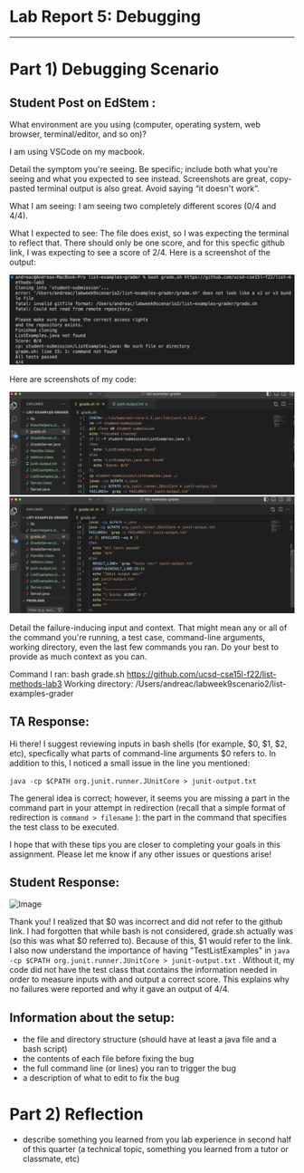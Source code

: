# **Lab Report 5:  Debugging**
---------
# Part 1) Debugging Scenario 

Student Post on EdStem : 
---------
What environment are you using (computer, operating system, web browser, terminal/editor, and so on)?

I am using VSCode on my macbook.

Detail the symptom you're seeing. Be specific; include both what you're seeing and what you expected to see instead. Screenshots are great, copy-pasted terminal output is also great. Avoid saying “it doesn't work”.

What I am seeing: I am seeing two completely different scores (0/4 and 4/4). 

What I expected to see: The file does exist, so I was expecting  the terminal to reflect that. There should only be one score, and for this specfic github link, I was expecting to see a score of 2/4. 
Here is a screenshot of the output:

![Image](Screen%20Shot%202023-06-03%20at%202.52.23%20PM.png)

Here are screenshots of my code: 

![Image](Screen%20Shot%202023-06-03%20at%202.53.42%20PM.png)
![Image](Screen%20Shot%202023-06-03%20at%202.53.51%20PM.png)

Detail the failure-inducing input and context. That might mean any or all of the command you're running, a test case, command-line arguments, working directory, even the last few commands you ran. Do your best to provide as much context as you can.

Command I ran: bash grade.sh https://github.com/ucsd-cse15l-f22/list-methods-lab3 
Working directory: /Users/andreac/labweek9scenario2/list-examples-grader 

TA Response:
---------
Hi there! I suggest reviewing inputs in bash shells (for example, $0, $1, $2, etc), specfically what parts of command-line arguments $0 refers to. 
In addition to this, I noticed a small issue in the line you mentioned:

```java -cp $CPATH org.junit.runner.JUnitCore > junit-output.txt``` 

The general idea is correct; however, it seems you are missing a part in the command part in your attempt in redirection (recall that a simple format of redirection is ```command > filename``` ): the part in the command that specifies the test class to be executed.

I hope that with these tips you are closer to completing your goals in this assignment. Please let me know if any other issues or questions arise!

Student Response:
---------
![Image](Screen%20Shot%202023-06-03%20at%203.48.21%20PM.png)

Thank you! I realized that $0 was incorrect and did not refer to the github link. I had forgotten that while bash is not considered, grade.sh actually was (so this was what $0 referred to). Because of this, $1 would refer to the link. I also now understand the importance of having "TestListExamples" in ```java -cp $CPATH org.junit.runner.JUnitCore > junit-output.txt``` . Without it, my code did not have the test class that contains the information needed in order to measure inputs with and output a correct score. This explains why no failures were reported and why it gave an output of 4/4. 

Information about the setup:
---------
- the file and directory structure (should have at least a java file and a bash script)
- the contents of each file before fixing the bug 
- the full command line (or lines) you ran to trigger the bug 
- a description of what to edit to fix the bug 


# Part 2) Reflection 
- describe something you learned from you lab experience in second half of this quarter (a technical topic, something you learned from a tutor or classmate, etc)
